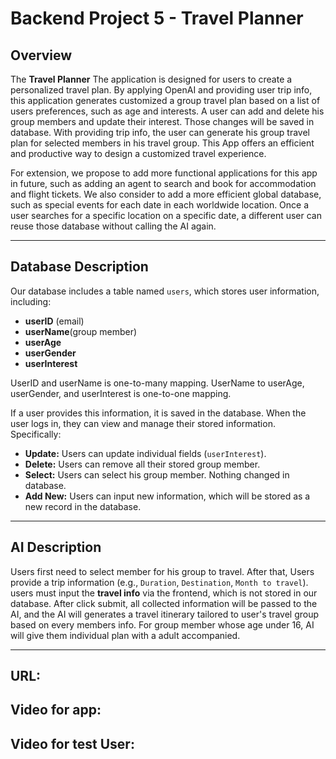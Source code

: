# Backend Project 5 - Travel Planner

## Overview
The **Travel Planner** The application is designed for users to create a personalized travel plan. By applying OpenAI and providing user trip info, this application generates customized a group travel plan based on a list of users preferences, such as age and interests. A user can add and delete his group members and update their interest. Those changes will be saved in database. With providing trip info, the user can generate his group travel plan for selected members in his travel group. This App offers an efficient and productive way to design a customized travel experience.

For extension, we propose to add more functional applications for this app in future, such as adding an agent to search and book for accommodation and flight tickets. We also consider to add a more efficient global database, such as special events for each date in each worldwide location. Once a user searches for a specific location on a specific date, a different user can reuse those database without calling the AI again.

---

## Database Description
Our database includes a table named `users`, which stores user information, including:
- **userID** (email)
- **userName**(group member)
- **userAge**
- **userGender**
- **userInterest**

UserID and userName is one-to-many mapping. UserName to userAge, userGender, and userInterest is one-to-one mapping.

If a user provides this information, it is saved in the database. When the user logs in, they can view and manage their stored information. Specifically:
- **Update:** Users can update individual fields (`userInterest`).
- **Delete:** Users can remove all their stored group member.
- **Select:** Users can select his group member. Nothing changed in database.
- **Add New:** Users can input new information, which will be stored as a new record in the database.


---

## AI Description
Users first need to select member for his group to travel. After that, Users provide a trip information (e.g., `Duration`, `Destination`, `Month to travel`). users must input the **travel info** via the frontend, which is not stored in our database. After click submit, all collected information will be passed to the AI, and the AI will generates a travel itinerary tailored to user's travel group based on every members info. For group member whose age under 16, AI will give them individual plan with a adult accompanied.

---

## URL:
## Video for app:
## Video for test User:


